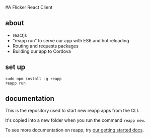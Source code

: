 #A Flicker React Client

## about
- reactjs
- “reapp run” to serve our app with ES6 and hot reloading
- Routing and requests packages
- Building our app to Cordova

## set up
```shellscript
sudo npm install -g reapp
reapp run
```

## documentation
This is the repository used to start new reapp apps from the CLI.

It's copied into a new folder when you run the command `reapp new`.

To see more documentation on reapp, try [our getting started docs](http://reapp.io/start.html).